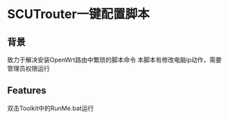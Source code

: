 SCUTrouter一键配置脚本
=================

背景
-----

致力于解决安装OpenWrt路由中繁琐的脚本命令
本脚本有修改电脑ip动作，需要管理员权限运行

Features
--------

双击Toolkit中的RunMe.bat运行
